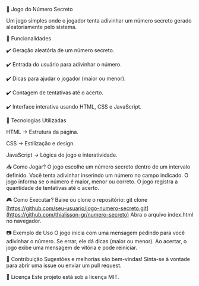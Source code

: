 🎲 Jogo do Número Secreto

Um jogo simples onde o jogador tenta adivinhar um número secreto gerado aleatoriamente pelo sistema.


📌 Funcionalidades

✔️ Geração aleatória de um número secreto.

✔️ Entrada do usuário para adivinhar o número.

✔️ Dicas para ajudar o jogador (maior ou menor).

✔️ Contagem de tentativas até o acerto.

✔️ Interface interativa usando HTML, CSS e JavaScript.


🚀 Tecnologias Utilizadas

HTML → Estrutura da página.

CSS → Estilização e design.

JavaScript → Lógica do jogo e interatividade.


📥 Como Jogar?
O jogo escolhe um número secreto dentro de um intervalo definido.
Você tenta adivinhar inserindo um número no campo indicado.
O jogo informa se o número é maior, menor ou correto.
O jogo registra a quantidade de tentativas até o acerto.


🎮 Como Executar?
Baixe ou clone o repositório:
git clone [https://github.com/seu-usuario/jogo-numero-secreto.git](https://github.com/thialisson-gr/numero-secreto)
Abra o arquivo index.html no navegador.


📷 Exemplo de Uso
O jogo inicia com uma mensagem pedindo para você adivinhar o número.
Se errar, ele dá dicas (maior ou menor).
Ao acertar, o jogo exibe uma mensagem de vitória e pode reiniciar.


🤝 Contribuição
Sugestões e melhorias são bem-vindas! Sinta-se à vontade para abrir uma issue ou enviar um pull request.


📜 Licença
Este projeto está sob a licença MIT.
